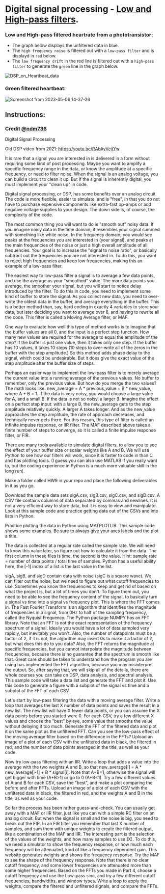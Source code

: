 # Digital signal processing - [Low and High-pass filters](https://fiiir.com/).

### Low and High-pass filtered heartrate from a phototransistor:
- The graph below displays the unfiltered data in blue. 
- The `high frequency noise` is filtered out with a `low-pass filter` and is displayd in `red` below.
- The `low frequency drift` in the red line is filtered out with a `high-pass filter` to generate the `green` line in the graph below.

![DSP_on_Heartbeat_data](https://user-images.githubusercontent.com/60977336/236643788-200d86de-cee4-4ec6-aa97-287a7f1d4af6.png)

### Green filtered heartbeat:

![Screenshot from 2023-05-06 14-37-26](https://user-images.githubusercontent.com/60977336/236643922-d6c28162-85ee-47f7-b28a-8c6d7cb02744.png)

## Instructions: 
### Credit [@ndm736](https://github.com/ndm736)

Digital Signal Processing

Old DSP video from 2021: https://youtu.be/RAbAyVcjtYw

It is rare that a signal you are interested in is delivered in a form without requiring some kind of post processing. Maybe you want to amplify a 
specific frequency range in the data, or know the amplitude at a specific frequency, or need to filter noise. When the signal is an analog voltage,
you can build a circuit to clean it up. But if the signal is inherently digital, you must implement your "clean up" in code.

Digital signal processing, or DSP, has some benefits over an analog circuit. The code is more flexible, easier to simulate, and is "free", in that 
you do not have to purchase expensive components like extra-fast op-amps or add negative voltage supplies to your design. The down side is, of course, 
the complexity of the code.

The most common thing you will want to do is "smooth out" noisy data. If you imagine noisy data in the time domain, it resembles your signal summed with 
something like white noise. In the frequency domain, you would see peaks at the frequencies you are interested in (your signal), and peaks at the main 
frequencies of the noise or just a high overall amplitude of all frequencies. Your goal is to increase the "signal to noise ratio", or basically subtract 
out the frequencies you are not interested in. To do this, you want to reject high frequencies and keep low frequencies, making this an example of a 
low-pass filter.

The easiest way to low-pass filter a signal is to average a few data points, and use the average as your "smoothed" value. The more data points you 
average, the smoother your signal, but you will start to notice delay introduced by the filter. To do this in code, you need to implement some kind of 
buffer to store the signal. As you collect new data, you need to over-write the oldest data in the buffer, and average everything in the buffer. This is
a better method than, say, hard coding in exactly 4 variables to store your data, but later deciding you want to average over 8, and having to rewrite 
all the code. This filter is called a Moving Average filter, or MAF.

One way to evaluate how well this type of method works is to imagine that the buffer values are all 0, and the input is a perfect step function. How 
many new values are required for the average to equal the amplitude of the step? If the buffer is just one value, then it takes only one step. If the
buffer has 10 values, it takes 10 steps (10 steps to over-write all of the zeros in the buffer with the step amplitude.) So this method adds phase delay 
to the signal, which could be undesirable. But it does give the exact value of the step amplitude after the buffer size of steps.

Perhaps an easier way to implement the low-pass filter is to merely average the current value into a running average of the previous values. No buffer 
to remember, only the previous value. But how do you merge the two values? The math looks like: new_average = A * previous_value + B * new_value, where
A + B = 1. If the data is very noisy, you would choose a large value for A, and a small B. If the data is not so noisy, a larger B. Imagine the effect 
on a perfect step input: with a large B, the new_average gets to the step amplitude relatively quickly. A larger A takes longer. And as the new_value 
approaches the step amplitude, the rate of approach decreases, and technically never gets there. For this reason, this type of filter is called an 
infinite impulse response, or IIR filter. The MAF described above takes a finite number of steps to converge, so it is called a finite impulse response 
filter, or FIR.

There are many tools available to simulate digital filters, to allow you to see the effect of your buffer size or scalar weights like A and B. We will 
use Python to see how our filters will work, since it is faster to code in than C and has plotting tools. (I guess you can also use MATLAB if you really
want to, but the coding experience in Python is a much more valuable skill in the long run).

Make a folder called HW9 in your repo and place the following deliverables in it as you go.

Download the sample data sets sigA.csv, sigB.csv, sigC.csv, and sigD.csv. A CSV file contains columns of data separated by commas and newlines. It is 
not a very efficient way to store data, but it is easy to view and manipulate. Look at this sample code and practice getting data out of the CSVs and 
into lists in Python.

Practice plotting the data in Python using MATPLOTLIB. This sample code shows some examples. Be sure to always give your axes labels and the plot a 
title.

The data is collected at a regular rate called the sample rate. We will need to know this value later, so figure out how to calculate it from the 
data. The first column in these files is time, the second is the value. Hint: sample rate = number of data points / total time of samples. Python
has a useful ability here, the [-1] index of a list is the last value in the list.

sigA, sigB, and sigD contain data with noise (sigC is a square wave). We can filter out the noise, but we need to figure out what cutoff frequencies 
to use. Sometimes you know the frequencies to keep and get rid of based on what the project is, but a lot of times you don't. To figure them out, you 
need to be able to see the frequency content of the signal, to basically turn a signal vs time into a signal vs frequency plot. This is where the FFT
comes in. The Fast Fourier Transform is an algorithm that identifies the magnitude of frequencies in a signal, from 0Hz to half of the sampling 
frequency, called the Nyquist Frequency. The Python package NUMPY has an FFT library. Note that an FFT is not the exact representation of the 
frequency spectrum of a signal. Ideally you would have a lot of data sampled very rapidly, but inevitably you won't. Also, the number of datapoints 
must be a factor of 2, if it is not, the algorithm may insert 0s to make it a factor of 2, but what does this do to you data? Also, the FFT returns 
the magnitude at specific frequencies, but you cannot interpolate the magnitude between frequencies, because there is no guarantee that the spectrum 
is smooth like that. Great care should be taken to understand how the program you are using has implemented the FFT algorithm, because you may
misinterpret the output. So, after saying that, we will skip all of the details, there are whole courses you can take on DSP, data analysis, and
spectral analysis. This sample code will take a data list and generate the FFT and plot it. Use this code to generate a figure with a subplot of 
the signal vs time and a subplot of the FFT of each CSV.

Let's start by low-pass filtering the data with a moving average filter. Write a loop that averages the last X number of data points and saves the 
result in a new list. The new list will have X fewer data points, or you can assume the X data points before you started were 0. For each CSV, try 
a few different X values and choose the "best" by eye, some value that smooths the value without delaying it too much. Generate the FFT of the 
filtered data and plot it on the same plot as the unfiltered FFT. Can you see the low-pass effect of the moving average filter based on the difference
in the FFTs? Upload an image of a plot of each CSV with the unfiltered data in black, the filtered in red, and the number of data points averaged in 
the title, as well as your code.

Now try low-pass filtering with an IIR. Write a loop that adds a value into the average with the two weights A and B, so that 
new_average[i] = A * new_average[i-1] + B * signal[i]. Note that A+B=1, otherwise the signal will get bigger with time (A+B>1) or go to 0 (A+B<1). 
Try a few different values of A and B for each CSV, save the "best", and make a plot comparing the before and after FFTs. Upload an image of a plot 
of each CSV with the unfiltered data in black, the filtered in red, and the weights A and B in the title, as well as your code.

So far the process has been rather guess-and-check. You can usually get away with a MAF or IIR filter, just like you can with a simple RC filter on 
an analog circuit. But when the signal is small and the noise is big, you need to break out the FIR. In an FIR filter you remember that last X number
of samples, and sum them with unique weights to create the filtered output, like a combination of the MAF and IIR. The interesting part is the
selection of the values of the weights, and how many samples to use (X). To do this, we need a simulator to show the frequency response, or how much 
each frequency will be attenuated, kind of like a frequency dependent gain. This website generates weights and shows the frequency response. Try the 
MAF to see the shape of the frequency response. Note that there is no clear cutoff frequency, and some lower frequencies are attenuated more than 
some higher frequencies. Based on the FFTs you made in Part 4, choose a cutoff frequency and use the Low-pass sinc, and try a few different cutoff 
frequencies, bandwidths, and window types. Write a loop to apply the weights, compare the filtered and unfiltered signals, and compare the FFTs.
